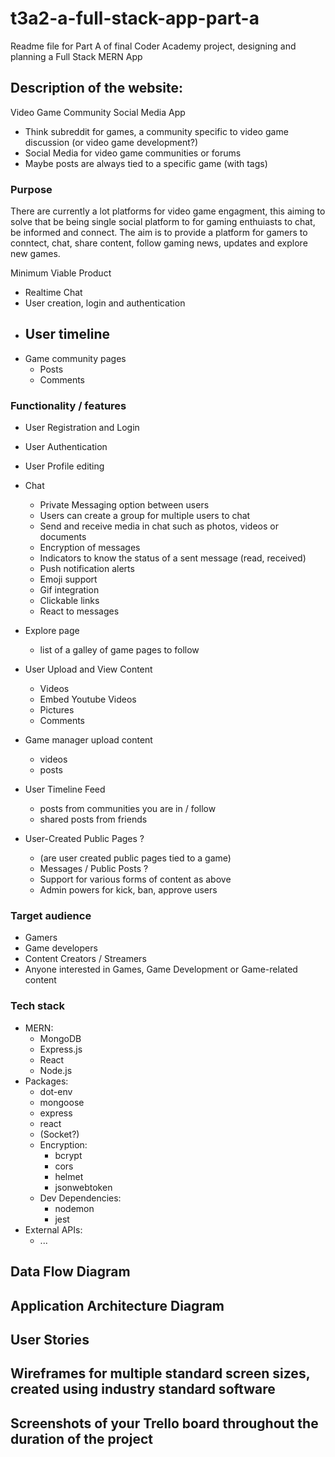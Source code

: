 # t3a2-a-full-stack-app-part-a
Readme file for Part A of final Coder Academy project, designing and planning a Full Stack MERN App

## Description of the website:

Video Game Community Social Media App
- Think subreddit for games, a community specific to video game discussion (or video game development?)
- Social Media for video game communities or forums
- Maybe posts are always tied to a specific game (with tags)


### Purpose
There are currently a lot platforms for video game engagment, this aiming to solve that be being single social platform to for gaming enthuiasts to chat, be informed and connect. The aim is to provide a platform for gamers to conntect, chat, share content, follow gaming news, updates and explore new games.

Minimum Viable Product
- Realtime Chat
- User creation, login and authentication
- User timeline
  - 
- Game community pages
  - Posts
  - Comments
 


### Functionality / features

- User Registration and Login
- User Authentication
- User Profile editing

- Chat
  - Private Messaging option between users
  - Users can create a group for multiple users to chat
  - Send and receive media in chat such as photos, videos or documents
  - Encryption of messages
  - Indicators to know the status of a sent message (read, received)
  - Push notification alerts
  - Emoji support
  - Gif integration
  - Clickable links
  - React to messages

- Explore page
  - list of a galley of game pages to follow

- User Upload and View Content
  - Videos
  - Embed Youtube Videos
  - Pictures
  - Comments

- Game manager upload content
  - videos
  - posts

- User Timeline Feed
  - posts from communities you are in / follow
  - shared posts from friends
 

- User-Created Public Pages ?
    - (are user created public pages tied to a game)
  - Messages / Public Posts ?
  - Support for various forms of content as above
  - Admin powers for kick, ban, approve users
 

### Target audience
- Gamers
- Game developers
- Content Creators / Streamers
- Anyone interested in Games, Game Development or Game-related content

### Tech stack
- MERN:
  - MongoDB
  - Express.js
  - React
  - Node.js
- Packages:
  - dot-env
  - mongoose
  - express
  - react
  - (Socket?)
  - Encryption:
    - bcrypt
    - cors
    - helmet
    - jsonwebtoken
  - Dev Dependencies:
    - nodemon
    - jest
- External APIs:
  - ...


## Data Flow Diagram


## Application Architecture Diagram


## User Stories


## Wireframes for multiple standard screen sizes, created using industry standard software


## Screenshots of your Trello board throughout the duration of the project

